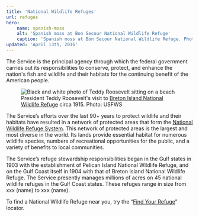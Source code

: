 ```yaml
---
title: 'National Wildlife Refuges'
url: refuges
hero:
    name: spanish-moss
    alt: 'Spanish moss at Bon Secour National Wildlife Refuge'
    caption: 'Spanish moss at Bon Secour National Wildlife Refuge. Photo: Steve Hillebrand, USFWS'
updated: 'April 13th, 2016'
---
```


The Service is the principal agency through which the federal government carries out its responsibilities to conserve, protect, and enhance the nation's fish and wildlife and their habitats for the continuing benefit of the American people.

<figure class="image-right">
  <img src="/images/teddy-roosevelt-breton-island.jpg" alt="Black and white photo of Teddy Roosevelt sitting on a beach">
  <figcaption>President Teddy Roosevelt's visit to <a href="http://www.fws.gov/breton/">Breton Island National Wildlife Refuge</a> circa 1915. Photo: USFWS</figcaption>
</figure>

The Service’s efforts over the last 90+ years to protect wildlife and their habitats have resulted in a network of protected areas that form the [National Wildlife Refuge System](http://www.fws.gov/refuges/?ref=topbar). This network of protected areas is the largest and most diverse in the world. Its lands provide essential habitat for numerous wildlife species, numbers of recreational opportunities for the public, and a variety of benefits to local communities.

The Service’s refuge stewardship responsibilities began in the Gulf states in 1903 with the establishment of Pelican Island National Wildlife Refuge, and on the Gulf Coast itself in 1904 with that of Breton Island National Wildlife Refuge. The Service presently manages millions of acres on 45 national wildlife refuges in the Gulf Coast states. These refuges range in size from xxx (name) to xxx (name).

To find a National Wildlife Refuge near you, try the “[Find Your Refuge](http://www.fws.gov/refuges/?ref=topbar)” locator.
